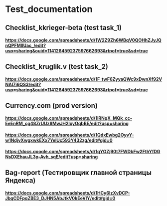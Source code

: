 # Test_documentation

## Checklist_kkrieger-beta (test task_1)
#### https://docs.google.com/spreadsheets/d/1W2Z9Zh6WBqV0QOHhZJyJQnQPFMlIUac_/edit?usp=sharing&ouid=114126459237597662693&rtpof=true&sd=true

## Checklist_kruglik.v (test task_2)
#### https://docs.google.com/spreadsheets/d/1F_twF6ZyyaQWc9xDwnXf92VNAI7i6QS3/edit?usp=sharing&ouid=114126459237597662693&rtpof=true&sd=true

## Currency.com (prod version)
#### https://docs.google.com/spreadsheets/d/1IRNqX_MQk_cc-EeEnRM_cg48ZrUUz8MwJH2lxyOqbBE/edit?usp=sharing
#### https://docs.google.com/spreadsheets/d/1QdxEwbg2OyvY-w1NdjvXwgxwkEXx7YelUc593Y432zg/edit#gid=0
#### https://docs.google.com/spreadsheets/d/1qYOZj90t7FWDbFw2FthYfDGNsDXEhauJL3p-Avh_sqE/edit?usp=sharing

## Bag-report (Тестировщик главной страницы Яндекса)
#### https://docs.google.com/spreadsheets/d/1HCy6lzXvDCP-JbqCDFpqZBE3_DJHN5AbJtkV0kEeVIY/edit#gid=0
